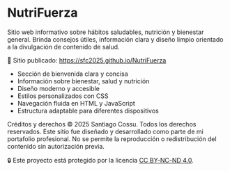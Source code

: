 # NutriFuerza
Sitio web informativo sobre hábitos saludables, nutrición y bienestar general.
Brinda consejos útiles, información clara y diseño limpio orientado a la divulgación de contenido de salud.

🔗 Sitio publicado: https://sfc2025.github.io/NutriFuerza

- Sección de bienvenida clara y concisa
- Información sobre bienestar, salud y nutrición
- Diseño moderno y accesible
- Estilos personalizados con CSS
- Navegación fluida en HTML y JavaScript
- Estructura adaptable para diferentes dispositivos

Créditos y derechos
© 2025 Santiago Cossu. Todos los derechos reservados.
Este sitio fue diseñado y desarrollado como parte de mi portafolio profesional.
No se permite la reproducción o redistribución del contenido sin autorización previa.

🔒 Este proyecto está protegido por la licencia [CC BY-NC-ND 4.0](https://creativecommons.org/licenses/by-nc-nd/4.0/).
